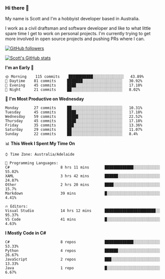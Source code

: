 ### Hi there 👋

My name is Scott and I'm a hobbyist developer based in Australia.

I work as a civil draftsman and software developer and like to what little spare time I get to work on personal projects. I'm currently trying to get more involved in open source projects and pushing PRs where I can. 

[![GitHub followers](https://img.shields.io/github/followers/puppetsw?label=Follow&style=social)](https://github.com/puppetsw?tab=followers)

[![Scott's GitHub stats](https://github-readme-stats.vercel.app/api?username=puppetsw&show_icons=true&theme=dark)](https://github.com/anuraghazra/github-readme-stats)

<!--START_SECTION:waka-->
**I'm an Early 🐤** 

```text
🌞 Morning    115 commits    ███████████░░░░░░░░░░░░░░   43.89% 
🌆 Daytime    81 commits     ███████░░░░░░░░░░░░░░░░░░   30.92% 
🌃 Evening    45 commits     ████░░░░░░░░░░░░░░░░░░░░░   17.18% 
🌙 Night      21 commits     ██░░░░░░░░░░░░░░░░░░░░░░░   8.02%

```
📅 **I'm Most Productive on Wednesday** 

```text
Monday       27 commits     ██░░░░░░░░░░░░░░░░░░░░░░░   10.31% 
Tuesday      45 commits     ████░░░░░░░░░░░░░░░░░░░░░   17.18% 
Wednesday    59 commits     █████░░░░░░░░░░░░░░░░░░░░   22.52% 
Thursday     45 commits     ████░░░░░░░░░░░░░░░░░░░░░   17.18% 
Friday       35 commits     ███░░░░░░░░░░░░░░░░░░░░░░   13.36% 
Saturday     29 commits     ██░░░░░░░░░░░░░░░░░░░░░░░   11.07% 
Sunday       22 commits     ██░░░░░░░░░░░░░░░░░░░░░░░   8.4%

```


📊 **This Week I Spent My Time On** 

```text
⌚︎ Time Zone: Australia/Adelaide

💬 Programming Languages: 
C#                       8 hrs 11 mins       █████████████░░░░░░░░░░░░   55.02% 
XAML                     3 hrs 42 mins       ██████░░░░░░░░░░░░░░░░░░░   24.87% 
Other                    2 hrs 20 mins       ████░░░░░░░░░░░░░░░░░░░░░   15.7% 
Markdown                 39 mins             █░░░░░░░░░░░░░░░░░░░░░░░░   4.41%

🔥 Editors: 
Visual Studio            14 hrs 12 mins      ███████████████████████░░   95.37% 
VS Code                  41 mins             █░░░░░░░░░░░░░░░░░░░░░░░░   4.63%

```

**I Mostly Code in C#** 

```text
C#                       8 repos             █████████████░░░░░░░░░░░░   53.33% 
Python                   4 repos             ██████░░░░░░░░░░░░░░░░░░░   26.67% 
JavaScript               2 repos             ███░░░░░░░░░░░░░░░░░░░░░░   13.33% 
Java                     1 repo              █░░░░░░░░░░░░░░░░░░░░░░░░   6.67%

```



<!--END_SECTION:waka-->

<!--
**puppetsw/puppetsw** is a ✨ _special_ ✨ repository because its `README.md` (this file) appears on your GitHub profile.

Here are some ideas to get you started:

- 🔭 I’m currently working on ...
- 🌱 I’m currently learning ...
- 👯 I’m looking to collaborate on ...
- 🤔 I’m looking for help with ...
- 💬 Ask me about ...
- 📫 How to reach me: ...
- 😄 Pronouns: ...
- ⚡ Fun fact: ...
-->
